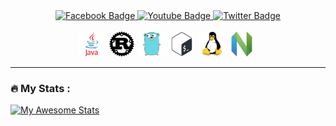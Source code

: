 <div id="badges" align="center">
  <a href="https://www.facebook.com/hexaredecimal/">
    <img src="https://img.shields.io/badge/Facebook-blue?style=for-the-badge&logo=facebook&logoColor=white" alt="Facebook Badge"/>
  </a>
  <a href="your-youtube-URL">
    <img src="https://img.shields.io/badge/YouTube-red?style=for-the-badge&logo=youtube&logoColor=white" alt="Youtube Badge"/>
  </a>
  <a href="twitter.com/hexaredecimal">
    <img src="https://img.shields.io/badge/Twitter-blue?style=for-the-badge&logo=twitter&logoColor=white" alt="Twitter Badge"/>
  </a>
  
</div>
<div id="views" align="center" >
  <img src="https://komarev.com/ghpvc/?username=hexaredecimal&style=flat-square&color=blue" align="center" alt=""/>
</div>

<div align="center">
  <img src="https://github.com/devicons/devicon/blob/master/icons/java/java-original-wordmark.svg" title="Java" alt="Java" width="40" height="40"/>&nbsp;
  <img src="https://github.com/devicons/devicon/blob/master/icons/rust/rust-original.svg" title="C programming" alt="React" width="40" height="40"/>&nbsp;
  <img src="https://github.com/devicons/devicon/blob/master/icons/go/go-original.svg" title="Go programming" alt="React" width="40" height="40"/>&nbsp;
  <img src="https://github.com/devicons/devicon/blob/master/icons/bash/bash-plain.svg" title="Bash" alt="Spring" width="40" height="40"/>&nbsp;
  <img src="https://github.com/devicons/devicon/blob/master/icons/linux/linux-original.svg" title="Linux" alt="Material UI" width="40" height="40"/>&nbsp;
  <img src="https://github.com/devicons/devicon/blob/master/icons/neovim/neovim-original.svg"  title="Vim" alt="CSS" width="40" height="40"/>&nbsp;

</div>

---

### :fire: My Stats :

<a href="#">
  
[![My Awesome Stats](https://awesome-github-stats.azurewebsites.net/user-stats/hexaredecimal?cardType=level&theme=github-dark&preferLogin=false)](https://git.io/awesome-stats-card)


</a>

<!--
**hexaredecimal/hexaredecimal** is a ✨ _special_ ✨ repository because its `README.md` (this file) appears on your GitHub profile.

